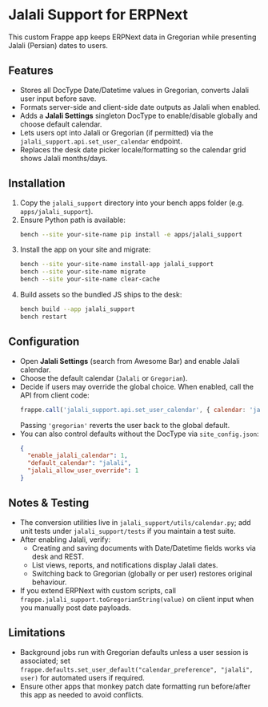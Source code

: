 # Jalali Support for ERPNext

This custom Frappe app keeps ERPNext data in Gregorian while presenting Jalali (Persian) dates to users.

## Features
- Stores all DocType Date/Datetime values in Gregorian, converts Jalali user input before save.
- Formats server-side and client-side date outputs as Jalali when enabled.
- Adds a **Jalali Settings** singleton DocType to enable/disable globally and choose default calendar.
- Lets users opt into Jalali or Gregorian (if permitted) via the `jalali_support.api.set_user_calendar` endpoint.
- Replaces the desk date picker locale/formatting so the calendar grid shows Jalali months/days.

## Installation
1. Copy the `jalali_support` directory into your bench apps folder (e.g. `apps/jalali_support`).
2. Ensure Python path is available:
   ```bash
   bench --site your-site-name pip install -e apps/jalali_support
   ```
3. Install the app on your site and migrate:
   ```bash
   bench --site your-site-name install-app jalali_support
   bench --site your-site-name migrate
   bench --site your-site-name clear-cache
   ```
4. Build assets so the bundled JS ships to the desk:
   ```bash
   bench build --app jalali_support
   bench restart
   ```

## Configuration
- Open **Jalali Settings** (search from Awesome Bar) and enable Jalali calendar.
- Choose the default calendar (`Jalali` or `Gregorian`).
- Decide if users may override the global choice. When enabled, call the API from client code:
  ```javascript
  frappe.call('jalali_support.api.set_user_calendar', { calendar: 'jalali' });
  ```
  Passing `'gregorian'` reverts the user back to the global default.
- You can also control defaults without the DocType via `site_config.json`:
  ```json
  {
    "enable_jalali_calendar": 1,
    "default_calendar": "jalali",
    "jalali_allow_user_override": 1
  }
  ```

## Notes & Testing
- The conversion utilities live in `jalali_support/utils/calendar.py`; add unit tests under `jalali_support/tests` if you maintain a test suite.
- After enabling Jalali, verify:
  - Creating and saving documents with Date/Datetime fields works via desk and REST.
  - List views, reports, and notifications display Jalali dates.
  - Switching back to Gregorian (globally or per user) restores original behaviour.
- If you extend ERPNext with custom scripts, call `frappe.jalali_support.toGregorianString(value)` on client input when you manually post date payloads.

## Limitations
- Background jobs run with Gregorian defaults unless a user session is associated; set `frappe.defaults.set_user_default("calendar_preference", "jalali", user)` for automated users if required.
- Ensure other apps that monkey patch date formatting run before/after this app as needed to avoid conflicts.
